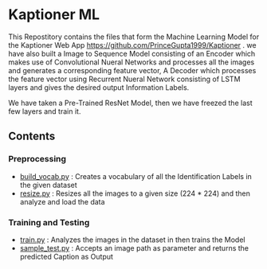 # Kaptioner ML
This Repostitory contains the files that form the Machine Learning Model for the Kaptioner Web App https://github.com/PrinceGupta1999/Kaptioner .
we have also built a Image to Sequence Model consisting of an Encoder which makes use of Convolutional Nueral Networks and processes all the images and generates a corresponding feature vector, A Decoder which processes the feature vector using Recurrent Nueral Network consisting of LSTM layers and gives the desired output Information Labels.

We have taken a Pre-Trained ResNet Model, then we have freezed the last few layers and train it.

## Contents

### Preprocessing
* [build_vocab.py](https://github.com/ishankjain/Kaptioner-ML/build_vocab.py) : Creates a vocabulary of all the Identification Labels in the given dataset
* [resize.py](https://github.com/ishankjain/Kaptioner-ML/resize.py) : Resizes all the images to a given size (224 * 224) and then analyze and load the data

### Training and Testing
* [train.py](https://github.com/ishankjain/Kaptioner-ML/train.py) : Analyzes the images in the dataset in then trains the Model 
* [sample_test.py](https://github.com/ishankjain/Kaptioner-ML/sample_test.py) : Accepts an image path as parameter and returns the predicted Caption as Output
